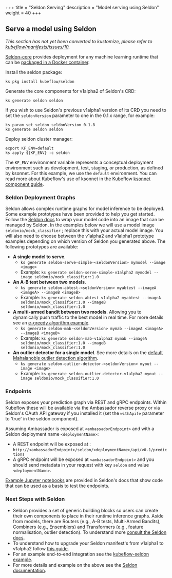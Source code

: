 +++
title = "Seldon Serving"
description = "Model serving using Seldon"
weight = 40
+++

## Serve a model using Seldon

_This section has not yet been converted to kustomize, please refer to [kubeflow/manifests/issues/10](https://github.com/kubeflow/manifests/issues/10)._

[Seldon-core](https://github.com/SeldonIO/seldon-core) provides deployment for any machine learning runtime that can be [packaged in a Docker container](https://docs.seldon.io/projects/seldon-core/en/latest/wrappers/README.html).

Install the seldon package:

```
ks pkg install kubeflow/seldon
```
Generate the core components for v1alpha2 of Seldon's CRD:

```
ks generate seldon seldon
```

If you wish to use Seldon's previous v1alpha1 version of its CRD you need to set the ```seldonVersion``` parameter to one in the 0.1.x range, for example:

```
ks param set seldon seldonVersion 0.1.8
ks generate seldon seldon
```

Deploy seldon cluster manager:

```
export KF_ENV=default
ks apply ${KF_ENV} -c seldon
```

The `KF_ENV` environment variable represents a conceptual deployment environment 
such as development, test, staging, or production, as defined by 
ksonnet. For this example, we use the `default` environment.
You can read more about Kubeflow's use of ksonnet in the Kubeflow 
[ksonnet component guide](/docs/components/ksonnet/).

### Seldon Deployment Graphs

Seldon allows complex runtime graphs for model inference to be deployed. Some example prototypes have been provided to help you get started. Follow the [Seldon docs](https://docs.seldon.io/projects/seldon-core/en/latest/wrappers/README.html) to wrap your model code into an image that can be managed by Seldon. In the examples below we will use a model image ```seldonio/mock_classifier``` ; replace this with your actual model image. You will also need to choose between the v1alpha2 and v1alpha1 prototype examples depending on which version of Seldon you generated above. The following prototypes are available:

 * **A single model to serve**.
    * ```ks generate seldon-serve-simple-<seldonVersion> mymodel --image <image>```
    * Example: ```ks generate seldon-serve-simple-v1alpha2 mymodel --image seldonio/mock_classifier:1.0```
 * **An A-B test between two models**.
    * ```ks generate seldon-abtest-<seldonVersion> myabtest --imageA <imageA> --imageB <imageB>```
    * Example: ```ks generate seldon-abtest-v1alpha2 myabtest --imageA seldonio/mock_classifier:1.0 --imageB seldonio/mock_classifier:1.0```
 * **A multi-armed bandit between two models**. Allowing you to dynamically push traffic to the best model in real time. For more details see an [e-greedy algorithm example](https://github.com/SeldonIO/seldon-core/blob/master/notebooks/epsilon_greedy_gcp.ipynb).
    * ```ks generate seldon-mab-<seldonVersion> mymab --imageA <imageA> --imageB <imageB>```
    * Example: ```ks generate seldon-mab-v1alpha2 mymab --imageA seldonio/mock_classifier:1.0 --imageB seldonio/mock_classifier:1.0```
 * **An outlier detector for a single model**. See more details on the [default Mahalanobis outlier detection algorithm](https://github.com/SeldonIO/seldon-core/blob/master/components/outlier-detection/mahalanobis/outlier_mahalanobis.ipynb).
    * ```ks generate seldon-outlier-detector-<seldonVersion> myout --image <image>```
    * Example: ```ks generate seldon-outlier-detector-v1alpha2 myout --image seldonio/mock_classifier:1.0```

### Endpoints

Seldon exposes your prediction graph via REST and gRPC endpoints. Within Kubeflow these will be available via the Ambassador reverse proxy or via Seldon's OAuth API gateway if you installed it (set the ```withApife``` parameter to 'true' in the seldon component).

Assuming Ambassador is exposed at ```<ambassadorEndpoint>``` and with a Seldon deployment name ```<deploymentName>```:

 * A REST endpoint will be exposed at : ```http://<ambassadorEndpoint>/seldon/<deploymentName>/api/v0.1/predictions```
 * A gRPC endpoint will be exposed at ```<ambassadorEndpoint>``` and you should send metadata in your request with key ```seldon``` and value ```<deploymentName>```.

[Example Jupyter notebooks](https://github.com/SeldonIO/seldon-core#quick-start) are provided in Seldon's docs that show code that can be used as a basis to test the endpoints.

### Next Steps with Seldon

  * Seldon provides a set of generic building blocks so users can create their own components to place in their runtime inference graphs. Aside from models, there are Routers (e.g., A-B tests, Multi-Armed Bandits), Combiners (e.g., Ensemblers) and  Transformers (e.g., feature normalisation, outlier detection). To understand more [consult the Seldon docs](https://github.com/SeldonIO/seldon-core/blob/master/docs/reference/internal-api.md).
  * To understand how to upgrade your Seldon manifest's from v1alpha1 to v1alpha2 follow [this guide](https://github.com/SeldonIO/seldon-core/blob/master/docs/v1alpha2_update.md).
  * For an example end-to-end integration see the [kubeflow-seldon example](https://github.com/kubeflow/example-seldon).
  * For more details and example on the above see the [Seldon documentation](https://github.com/SeldonIO/seldon-core).
